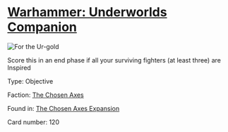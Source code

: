 # [Warhammer: Underworlds Companion](https://guidokessels.github.io/wh-underworlds)

  

![For the Ur-gold](https://warhammerunderworlds.com/wp-content/uploads/sites/6/2018/02/120_ENG.png)

Score this in an end phase if all your surviving fighters (at least three) are Inspired

Type: Objective

Faction: [The Chosen Axes](https://guidokessels.github.io/wh-underworlds/factions/the-chosen-axes.md)

Found in: [The Chosen Axes Expansion](https://guidokessels.github.io/wh-underworlds/locations/the-chosen-axes-expansion.md)

Card number: 120
